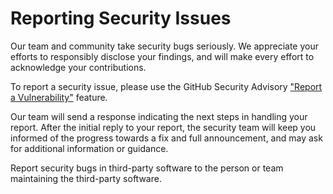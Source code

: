 # Reporting Security Issues

Our team and community take security bugs seriously. We appreciate
your efforts to responsibly disclose your findings, and will make every effort
to acknowledge your contributions.

To report a security issue, please use the GitHub Security Advisory
["Report a Vulnerability"](https://github.com/INFOM126-Automated-Software-Engineering/2048-Groupe8/security/advisories/new)
feature.

Our team will send a response indicating the next steps in handling
your report. After the initial reply to your report, the security team will keep
you informed of the progress towards a fix and full announcement, and may ask
for additional information or guidance.

Report security bugs in third-party software to the person or team maintaining
the third-party software.
